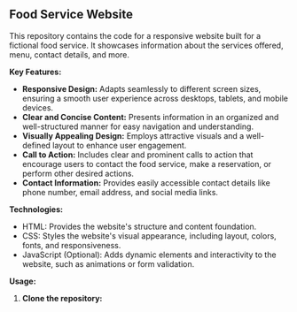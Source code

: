 ## Food Service Website

This repository contains the code for a responsive website built for a fictional food service. It showcases information about the services offered, menu, contact details, and more. 

**Key Features:**

* **Responsive Design:** Adapts seamlessly to different screen sizes, ensuring a smooth user experience across desktops, tablets, and mobile devices.
* **Clear and Concise Content:** Presents information in an organized and well-structured manner for easy navigation and understanding.
* **Visually Appealing Design:** Employs attractive visuals and a well-defined layout to enhance user engagement.
* **Call to Action:** Includes clear and prominent calls to action that encourage users to contact the food service, make a reservation, or perform other desired actions.
* **Contact Information:** Provides easily accessible contact details like phone number, email address, and social media links.

**Technologies:**

* HTML: Provides the website's structure and content foundation.
* CSS: Styles the website's visual appearance, including layout, colors, fonts, and responsiveness.
* JavaScript (Optional): Adds dynamic elements and interactivity to the website, such as animations or form validation.

**Usage:**

1. **Clone the repository:**
